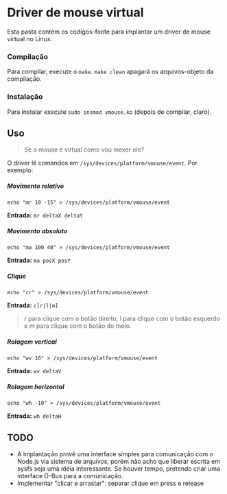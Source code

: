 # Driver de mouse virtual

Esta pasta contém os códigos-fonte para implantar um driver de mouse virtual no Linux.

### Compilação

Para compilar, execute o ``make``. ``make clean`` apagará os arquivos-objeto da compilação.

### Instalação

Para instalar execute ``sudo insmod vmouse.ko`` (depois de compilar, claro).

## Uso

> Se o mouse é virtual como vou mexer ele?

O driver lê comandos em `/sys/devices/platform/vmouse/event`. Por exemplo:

##### Movimento relativo

``echo "mr 10 -15" > /sys/devices/platform/vmouse/event``

**Entrada:** ``mr deltaX deltaY``

##### Movimento absoluto

``echo "ma 100 40" > /sys/devices/platform/vmouse/event``

**Entrada:** ``ma posX posY``

##### Clique

``echo "cr" > /sys/devices/platform/vmouse/event``

**Entrada:** ``c[r|l|m]``
> *r* para clique com o botão direito, *l* para clique com o botão esquerdo e *m* para clique com o botão do meio.

##### Rolagem vertical

``echo "wv 10" > /sys/devices/platform/vmouse/event``

**Entrada:** ``wv deltaV``

##### Rolagem horizontal

``echo "wh -10" > /sys/devices/platform/vmouse/event``

**Entrada:** ``wh deltaH``

## TODO

* A implantação provê uma interface simples para comunicação com o Node.js via sistema de arquivos, porém não acho que liberar escrita em sysfs seja uma idéia interessante. Se houver tempo, pretendo criar uma interface D-Bus para a comunicação.
* Implementar "clicar e arrastar": separar clique em press e release